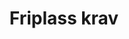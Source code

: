 ---
layout: utdanning/friplass-krav
title: Friplass krav
permalink: /søke-start-it-friplass/krav

info: Hvis du har en klar intensjon om å ta GET IT og vi har tilstrekkelig tro på deg, kan vi tilby deg en friplass på modul 1. Det vil da stilles en del høyere krav til deg innen disse områdene
hovedkrav: [
    Oppmøte og deltakelse, 
    Vilje til personlig vekst,
    Engasjement, motivasjon og faglig interesse,
    Hjelpe andre kursdeltakere,
    Mer omfattende arbeidsprøve og intervju i opptaksprosessen
    ]
info-krav: [
    {
        tittel: "Engasjement, motivasjon og faglig interesse",
        begrunnelse: "Start IT er et intensivt og krevende løp, og du vil trenge å være engasjert og motivert, samt ha en faglig interesse - for å lykkes." 
    },
    {
        tittel: Hjelpe andre kursdeltakere,
        begrunnelse: "Du lærer veldig mye av å lære bort til andre. Vil du ha en friplass, krever vi at du er villig til å bruke opptil 20% av kurstiden til å hjelpe andre på kurset." 
    },]

slutt-info: {
    text: "Når du melder interesse for en friplass, får du tilsendt et opplæringsmateriale i form av tekst og video som du må sette deg inn i før du jobber med arbeidsprøven du skal levere. Materialet går gjennom noen sentrale konsepter fra grunnleggende strukturert programmering, og vi vil se at du klarer å skaffe deg forståelse av disse - og at du klarer å bruke dem i praksis."
}
---